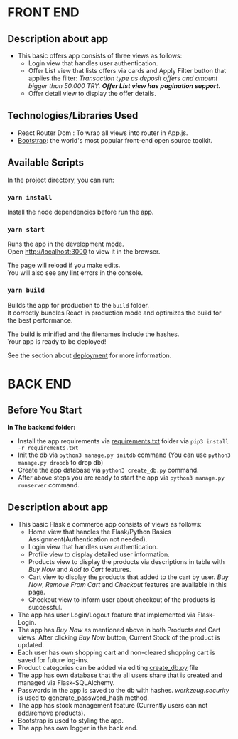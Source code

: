 # FRONT END

## Description about app

- This basic offers app consists of three views as follows:
  - Login view that handles user authentication.
  - Offer List view that lists offers via cards and Apply Filter button that applies the filter: _Transaction type as deposit offers and amount bigger than 50.000 TRY. **Offer List view has pagination support.**_
  - Offer detail view to display the offer details.

## Technologies/Libraries Used

- React Router Dom : To wrap all views into router in App.js.
- [Bootstrap](https://getbootstrap.com/): the world's most popular front-end open source toolkit.

## Available Scripts

In the project directory, you can run:

### `yarn install`

Install the node dependencies before run the app.

### `yarn start`

Runs the app in the development mode.\
Open [http://localhost:3000](http://localhost:3000) to view it in the browser.

The page will reload if you make edits.\
You will also see any lint errors in the console.

### `yarn build`

Builds the app for production to the `build` folder.\
It correctly bundles React in production mode and optimizes the build for the best performance.

The build is minified and the filenames include the hashes.\
Your app is ready to be deployed!

See the section about [deployment](https://facebook.github.io/create-react-app/docs/deployment) for more information.

#

# BACK END

## Before You Start

**In The backend folder:**

- Install the app requirements via [requirements.txt](backend/requirements.txt) folder via ```pip3 install -r requirements.txt```
- Init the db via ```python3 manage.py initdb``` command (You can use ```python3 manage.py dropdb``` to drop db)
- Create the app database via ```python3 create_db.py``` command.
- After above steps you are ready to start the app via ```python3 manage.py runserver``` command.


## Description about app

- This basic Flask e commerce app consists of views as follows:
  - Home view that handles the Flask/Python Basics Assignment(Authentication not needed).
  - Login view that handles user authentication.
  - Profile view to display detailed user information.
  - Products view to display the products via descriptions in table with _Buy Now_ and _Add to Cart_ features.
  - Cart view to display the products that added to the cart by user. _Buy Now_, _Remove From Cart_ and _Checkout_ features are available in this page.
  - Checkout view to inform user about checkout of the products is successful.
- The app has user Login/Logout feature that implemented via Flask-Login.
- The app has _Buy Now_ as mentioned above in both Products and Cart views. After clicking _Buy Now_ button, Current Stock of the product is updated.
- Each user has own shopping cart and non-cleared shopping cart is saved for future log-ins.
- Product categories can be added via editing [create_db.py](backend/create_db.py) file
- The app has own database that the all users share that is created and managed via Flask-SQLAlchemy.
- Passwords in the app is saved to the db with hashes. _werkzeug.security_ is used to generate_password_hash method.
- The app has stock management feature (Currently users can not add/remove products).
- Bootstrap is used to styling the app.
- The app has own logger in the back end.
